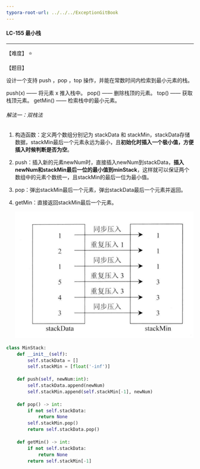```yaml
---
typora-root-url: ../../../ExceptionGitBook
---
```


#### LC-155 最小栈

------

【难度】 ⭐ 

【题目】

设计一个支持 push ，pop ，top 操作，并能在常数时间内检索到最小元素的栈。

push(x) —— 将元素 x 推入栈中。
pop() —— 删除栈顶的元素。
top() —— 获取栈顶元素。
getMin() —— 检索栈中的最小元素。



###### 解法一：双栈法

1.  构造函数：定义两个数组分别记为 stackData 和 stackMin，stackData存储数据，stackMin最后一个元素永远为最小，且**初始化时插入一个极小值，方便插入时候判断是否为空**。

2.  push：插入新的元素newNum时，直接插入newNum到stackData，**插入newNum和stackMin最后一位的最小值到minStack**，这样就可以保证两个数组中的元素个数统一，且stackMin的最后一位为最小值。

3.  pop：弹出stackMin最后一个元素，弹出stackData最后一个元素并返回。

4.  getMin：直接返回stackMin最后一个元素。

    ![WechatIMG30](/Img/WechatIMG4.png)

```python
class MinStack:
    def __init__(self):
        self.stackData = []
        self.stackMin = [float('-inf')]
    
    def push(self, newNum:int):
        self.stackData.append(newNum)
        self.stackMin.append(self.stackMin[-1], newNum)
    
    def pop() -> int:
        if not self.stackData:
            return None
        self.stackMin.pop()
        return self.stackData.pop()
    
    def getMin() -> int:
        if not self.stackData:
            return None
        return self.stackMin[-1]
     
```

